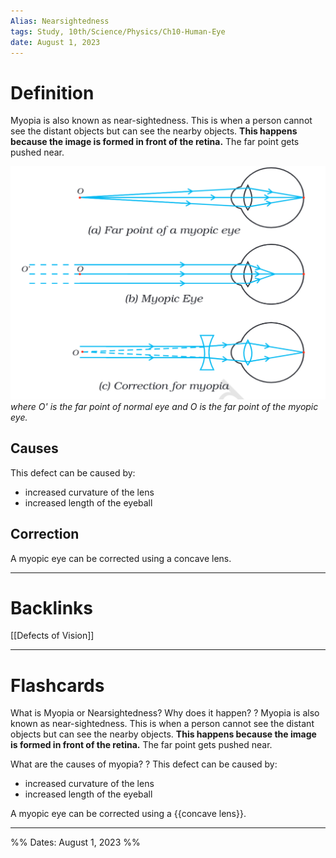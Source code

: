 ```yaml
---
Alias: Nearsightedness
tags: Study, 10th/Science/Physics/Ch10-Human-Eye
date: August 1, 2023
---
```

# Definition
Myopia is also known as near-sightedness. This is when a person cannot see the distant objects but can see the nearby objects. **This happens because the image is formed in front of the retina.** The far point gets pushed near.

![Pasted image 20230801213923.png](assets/pasted-image-20230801213923-cf6596970c2366ad522cfdd948f89f7b.png)
*where O' is the far point of normal eye and O is the far point of the myopic eye.*
## Causes
This defect can be caused by:
- increased curvature of the lens
- increased length of the eyeball
## Correction
A myopic eye can be corrected using a concave lens.

---
# Backlinks
[[Defects of Vision]]

---
# Flashcards

What is Myopia or Nearsightedness? Why does it happen?
?
Myopia is also known as near-sightedness. This is when a person cannot see the distant objects but can see the nearby objects. **This happens because the image is formed in front of the retina.** The far point gets pushed near.
<!--SR:!2024-04-15,140,222-->

What are the causes of myopia?
?
This defect can be caused by:
- increased curvature of the lens
- increased length of the eyeball
<!--SR:!2025-03-22,429,280-->

A myopic eye can be corrected using a {{concave lens}}.
<!--SR:!2025-06-07,458,280-->

---

%%
Dates: August 1, 2023
%%